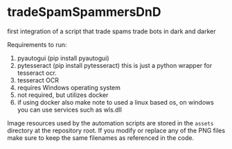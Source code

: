 # tradeSpamSpammersDnD
first integration of a script that trade spams trade bots in dark and darker

Requirements to run:
1. pyautogui (pip install pyautogui)
2. pytesseract (pip install pytesseract) this is just a python wrapper for tesseract ocr.
3. tesseract OCR
4. requires Windows operating system
5. not required, but utilizes docker
6. if using docker also make note to used a linux based os, on windows you can use services such as wls.dll

Image resources used by the automation scripts are stored in the `assets`
directory at the repository root. If you modify or replace any of the PNG
files make sure to keep the same filenames as referenced in the code.
